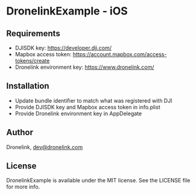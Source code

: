 # DronelinkExample - iOS

## Requirements

- DJISDK key: https://developer.dji.com/
- Mapbox access token: https://account.mapbox.com/access-tokens/create
- Dronelink environment key: https://www.dronelink.com/

## Installation

- Update bundle identifier to match what was registered with DJI
- Provide DJISDK key and Mapbox access token in info.plist
- Provide Dronelink environment key in AppDelegate

## Author

Dronelink, dev@dronelink.com

## License

DronelinkExample is available under the MIT license. See the LICENSE file for more info.
